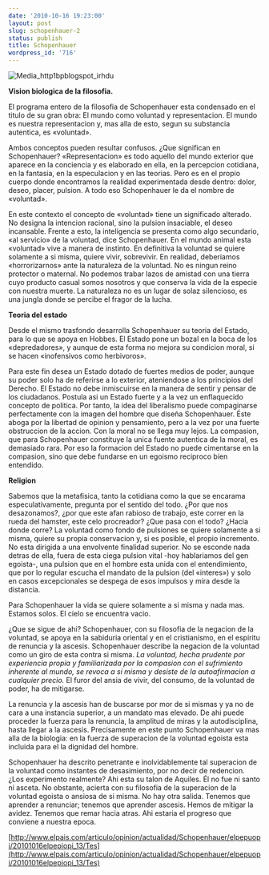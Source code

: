 ```yaml
---
date: '2010-10-16 19:23:00'
layout: post
slug: schopenhauer-2
status: publish
title: Schopenhauer
wordpress_id: '716'
---
```



    


![Media_http1bpblogspot_irhdu](http://jjdenis.files.wordpress.com/2010/10/media_http1bpblogspot_irhdu-scaled500.jpg?w=251)








**Vision biologica de la filosofia.**




El programa entero de la filosofia de Schopenhauer esta condensado en el titulo de su gran obra: El mundo como voluntad y representacion. El mundo es nuestra representacion y, mas alla de esto, segun su substancia autentica, es «voluntad».




Ambos conceptos pueden resultar confusos. ¿Que significan en Schopenhauer? «Representacion» es todo aquello del mundo exterior que aparece en la conciencia y es elaborado en ella, en la percepcion cotidiana, en la fantasia, en la especulacion y en las teorias. Pero es en el propio cuerpo donde encontramos la realidad experimentada desde dentro: dolor, deseo, placer, pulsion. A todo eso Schopenhauer le da el nombre de «voluntad».




En este contexto el concepto de «voluntad» tiene un significado alterado. No designa la intencion racional, sino la pulsion insaciable, el deseo incansable. Frente a esto, la inteligencia se presenta como algo secundario, «al servicio» de la voluntad, dice Schopenhauer. En el mundo animal esta «voluntad» vive a manera de instinto. En definitiva la voluntad se quiere solamente a si misma, quiere vivir, sobrevivir. En realidad, deberiamos «horrorizarnos» ante la naturaleza de la voluntad. No es ningun reino protector o maternal. No podemos trabar lazos de amistad con una tierra cuyo producto casual somos nosotros y que conserva la vida de la especie con nuestra muerte. La naturaleza no es un lugar de solaz silencioso, es una jungla donde se percibe el fragor de la lucha.




**Teoria del estado**




Desde el mismo trasfondo desarrolla Schopenhauer su teoria del Estado, para lo que se apoya en Hobbes. El Estado pone un bozal en la boca de los «depredadores», y aunque de esta forma no mejora su condicion moral, si se hacen «inofensivos como herbivoros».




Para este fin desea un Estado dotado de fuertes medios de poder, aunque su poder solo ha de referirse a lo exterior, ateniendose a los principios del Derecho. El Estado no debe inmiscuirse en la manera de sentir y pensar de los ciudadanos. Postula asi un Estado fuerte y a la vez un enflaquecido concepto de politica. Por tanto, la idea del liberalismo puede compaginarse perfectamente con la imagen del hombre que diseña Schopenhauer. Éste aboga por la libertad de opinion y pensamiento, pero a la vez por una fuerte obstruccion de la accion. Con la moral no se llega muy lejos. La compasion, que para Schopenhauer constituye la unica fuente autentica de la moral, es demasiado rara. Por eso la formacion del Estado no puede cimentarse en la compasion, sino que debe fundarse en un egoismo reciproco bien entendido.




**Religion**




Sabemos que la metafisica, tanto la cotidiana como la que se encarama especulativamente, pregunta por el sentido del todo. ¿Por que nos desazonamos?, ¿por que este afan rabioso de trabajo, este correr en la rueda del hamster, este celo procreador? ¿Que pasa con el todo? ¿Hacia donde corre? La voluntad como fondo de pulsiones se quiere solamente a si misma, quiere su propia conservacion y, si es posible, el propio incremento. No esta dirigida a una envolvente finalidad superior. No se esconde nada detras de ella, fuera de esta ciega pulsion vital -hoy hablariamos del gen egoista-, una pulsion que en el hombre esta unida con el entendimiento, que por lo regular escucha el mandato de la pulsion (del «interes») y solo en casos excepcionales se despega de esos impulsos y mira desde la distancia.




Para Schopenhauer la vida se quiere solamente a si misma y nada mas. Estamos solos. El cielo se encuentra vacio.




¿Que se sigue de ahi? Schopenhauer, con su filosofia de la negacion de la voluntad, se apoya en la sabiduria oriental y en el cristianismo, en el espiritu de renuncia y la ascesis. Schopenhauer describe la negacion de la voluntad como un giro de esta contra si misma. _La voluntad, hecha prudente por experiencia propia y familiarizada por la compasion con el sufrimiento inherente al mundo, se revoca a si misma y desiste de la autoafirmacion a cualquier precio._ El furor del ansia de vivir, del consumo, de la voluntad de poder, ha de mitigarse.




La renuncia y la ascesis han de buscarse por mor de si mismas y ya no de cara a una instancia superior, a un mandato mas elevado. De ahi puede proceder la fuerza para la renuncia, la amplitud de miras y la autodisciplina, hasta llegar a la ascesis. Precisamente en este punto Schopenhauer va mas alla de la biologia: en la fuerza de superacion de la voluntad egoista esta incluida para el la dignidad del hombre.




Schopenhauer ha descrito penetrante e inolvidablemente tal superacion de la voluntad como instantes de desasimiento, por no decir de redencion. ¿Los experimento realmente? Ahi esta su talon de Aquiles. Él no fue ni santo ni asceta.  No obstante, acierta con su filosofia de la superacion de la voluntad egoista o ansiosa de si misma. No hay otra salida. Tenemos que aprender a renunciar; tenemos que aprender ascesis. Hemos de mitigar la avidez. Tenemos que remar hacia atras. Ahi estaria el progreso que conviene a nuestra epoca.




[http://www.elpais.com/articulo/opinion/actualidad/Schopenhauer/elpepuopi/20101016elpepiopi_13/Tes](http://www.elpais.com/articulo/opinion/actualidad/Schopenhauer/elpepuopi/20101016elpepiopi_13/Tes)


  
